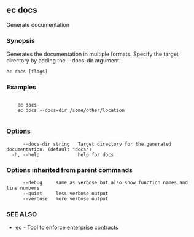 ## ec docs

Generate documentation

### Synopsis

Generates the documentation in multiple formats.
    Specify the target directory by adding the --docs-dir argument.

```
ec docs [flags]
```

### Examples

```

    ec docs
    ec docs --docs-dir /some/other/location
    
```

### Options

```
      --docs-dir string   Target directory for the generated documentation. (default "docs")
  -h, --help              help for docs
```

### Options inherited from parent commands

```
      --debug     same as verbose but also show function names and line numbers
      --quiet     less verbose output
      --verbose   more verbose output
```

### SEE ALSO

* [ec](ec.md)	 - Tool to enforce enterprise contracts

